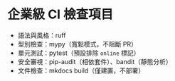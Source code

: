 # 企業級 CI 檢查項目
- 語法與風格：ruff
- 型別檢查：mypy（寬鬆模式，不阻斷 PR）
- 單元測試：pytest（預設排除 `online` 標記）
- 安全審視：pip-audit（相依套件）、bandit（靜態分析）
- 文件檢查：mkdocs build（僅建置，不部署）
